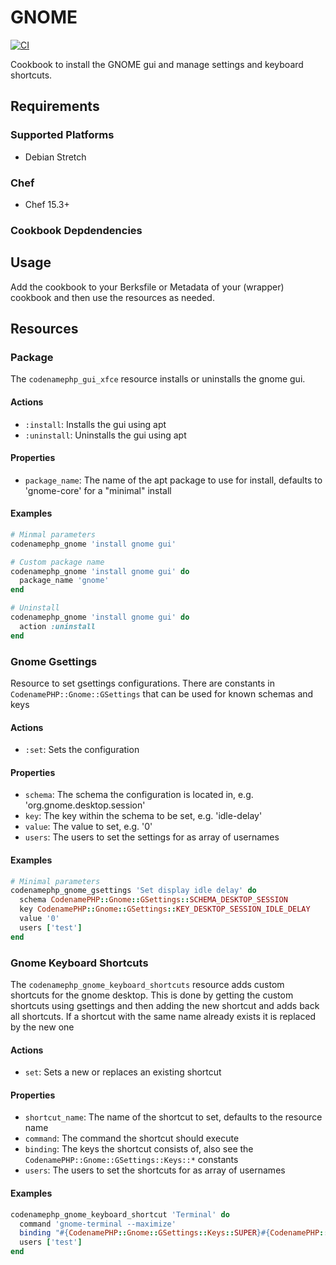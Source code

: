 # GNOME
[![CI](https://github.com/codenamephp/chef.cookbook.gnome/actions/workflows/ci.yml/badge.svg)](https://github.com/codenamephp/chef.cookbook.gnome/actions/workflows/ci.yml)

Cookbook to install the GNOME gui and manage settings and keyboard shortcuts.

## Requirements

### Supported Platforms

- Debian Stretch

### Chef

- Chef 15.3+

### Cookbook Depdendencies

## Usage

Add the cookbook to your Berksfile or Metadata of your (wrapper) cookbook and then use the resources as needed.

## Resources
### Package
The `codenamephp_gui_xfce` resource installs or uninstalls the gnome gui.

#### Actions
- `:install`: Installs the gui using apt
- `:uninstall`: Uninstalls the gui using apt

#### Properties
- `package_name`: The name of the apt package to use for install, defaults to 'gnome-core' for a "minimal" install

#### Examples
```ruby
# Minmal parameters
codenamephp_gnome 'install gnome gui'

# Custom package name
codenamephp_gnome 'install gnome gui' do
  package_name 'gnome'
end

# Uninstall
codenamephp_gnome 'install gnome gui' do
  action :uninstall
end
```
### Gnome Gsettings
Resource to set gsettings configurations. There are constants in `CodenamePHP::Gnome::GSettings` that can be used for known schemas and keys

#### Actions
- `:set`: Sets the configuration

#### Properties
- `schema`: The schema the configuration is located in, e.g. 'org.gnome.desktop.session'
- `key`: The key within the schema to be set, e.g. 'idle-delay'
- `value`: The value to set, e.g. '0'
- `users`: The users to set the settings for as array of usernames

#### Examples
```ruby
# Minimal parameters
codenamephp_gnome_gsettings 'Set display idle delay' do
  schema CodenamePHP::Gnome::GSettings::SCHEMA_DESKTOP_SESSION
  key CodenamePHP::Gnome::GSettings::KEY_DESKTOP_SESSION_IDLE_DELAY
  value '0'
  users ['test']
end
```

### Gnome Keyboard Shortcuts
The `codenamephp_gnome_keyboard_shortcuts` resource adds custom shortcuts for the gnome desktop. This is done by getting the custom shortcuts using gsettings
and then adding the new shortcut and adds back all shortcuts. If a shortcut with the same name already exists it is replaced by the new one

#### Actions
- `set`: Sets a new or replaces an existing shortcut

#### Properties
- `shortcut_name`: The name of the shortcut to set, defaults to the resource name
- `command`: The command the shortcut should execute
- `binding`: The keys the shortcut consists of, also see the `CodenamePHP::Gnome::GSettings::Keys::*` constants
- `users`: The users to set the shortcuts for as array of usernames

#### Examples
```ruby
codenamephp_gnome_keyboard_shortcut 'Terminal' do
  command 'gnome-terminal --maximize'
  binding "#{CodenamePHP::Gnome::GSettings::Keys::SUPER}#{CodenamePHP::Gnome::GSettings::Keys::ALT}t"
  users ['test']
end
```
